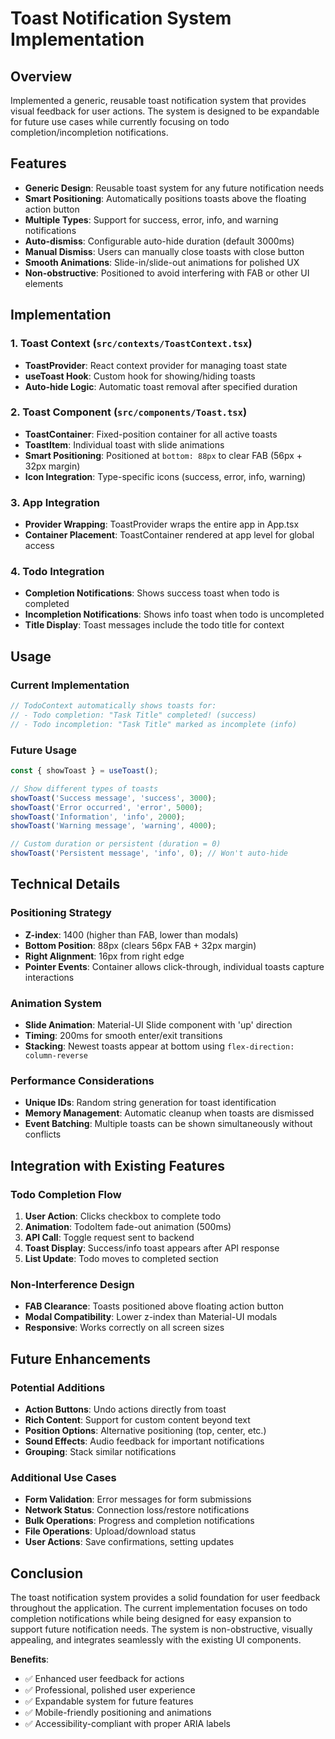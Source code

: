 # Toast Notification System Implementation

## Overview

Implemented a generic, reusable toast notification system that provides visual feedback for user actions. The system is designed to be expandable for future use cases while currently focusing on todo completion/incompletion notifications.

## Features

- **Generic Design**: Reusable toast system for any future notification needs
- **Smart Positioning**: Automatically positions toasts above the floating action button
- **Multiple Types**: Support for success, error, info, and warning notifications
- **Auto-dismiss**: Configurable auto-hide duration (default 3000ms)
- **Manual Dismiss**: Users can manually close toasts with close button
- **Smooth Animations**: Slide-in/slide-out animations for polished UX
- **Non-obstructive**: Positioned to avoid interfering with FAB or other UI elements

## Implementation

### 1. Toast Context (`src/contexts/ToastContext.tsx`)
- **ToastProvider**: React context provider for managing toast state
- **useToast Hook**: Custom hook for showing/hiding toasts
- **Auto-hide Logic**: Automatic toast removal after specified duration

### 2. Toast Component (`src/components/Toast.tsx`)
- **ToastContainer**: Fixed-position container for all active toasts
- **ToastItem**: Individual toast with slide animations
- **Smart Positioning**: Positioned at `bottom: 88px` to clear FAB (56px + 32px margin)
- **Icon Integration**: Type-specific icons (success, error, info, warning)

### 3. App Integration
- **Provider Wrapping**: ToastProvider wraps the entire app in App.tsx
- **Container Placement**: ToastContainer rendered at app level for global access

### 4. Todo Integration
- **Completion Notifications**: Shows success toast when todo is completed
- **Incompletion Notifications**: Shows info toast when todo is uncompleted
- **Title Display**: Toast messages include the todo title for context

## Usage

### Current Implementation
```typescript
// TodoContext automatically shows toasts for:
// - Todo completion: "Task Title" completed! (success)
// - Todo incompletion: "Task Title" marked as incomplete (info)
```

### Future Usage
```typescript
const { showToast } = useToast();

// Show different types of toasts
showToast('Success message', 'success', 3000);
showToast('Error occurred', 'error', 5000);
showToast('Information', 'info', 2000);
showToast('Warning message', 'warning', 4000);

// Custom duration or persistent (duration = 0)
showToast('Persistent message', 'info', 0); // Won't auto-hide
```

## Technical Details

### Positioning Strategy
- **Z-index**: 1400 (higher than FAB, lower than modals)
- **Bottom Position**: 88px (clears 56px FAB + 32px margin)
- **Right Alignment**: 16px from right edge
- **Pointer Events**: Container allows click-through, individual toasts capture interactions

### Animation System
- **Slide Animation**: Material-UI Slide component with 'up' direction
- **Timing**: 200ms for smooth enter/exit transitions
- **Stacking**: Newest toasts appear at bottom using `flex-direction: column-reverse`

### Performance Considerations
- **Unique IDs**: Random string generation for toast identification
- **Memory Management**: Automatic cleanup when toasts are dismissed
- **Event Batching**: Multiple toasts can be shown simultaneously without conflicts

## Integration with Existing Features

### Todo Completion Flow
1. **User Action**: Clicks checkbox to complete todo
2. **Animation**: TodoItem fade-out animation (500ms)
3. **API Call**: Toggle request sent to backend
4. **Toast Display**: Success/info toast appears after API response
5. **List Update**: Todo moves to completed section

### Non-Interference Design
- **FAB Clearance**: Toasts positioned above floating action button
- **Modal Compatibility**: Lower z-index than Material-UI modals
- **Responsive**: Works correctly on all screen sizes

## Future Enhancements

### Potential Additions
- **Action Buttons**: Undo actions directly from toast
- **Rich Content**: Support for custom content beyond text
- **Position Options**: Alternative positioning (top, center, etc.)
- **Sound Effects**: Audio feedback for important notifications
- **Grouping**: Stack similar notifications

### Additional Use Cases
- **Form Validation**: Error messages for form submissions
- **Network Status**: Connection loss/restore notifications
- **Bulk Operations**: Progress and completion notifications
- **File Operations**: Upload/download status
- **User Actions**: Save confirmations, setting updates

## Conclusion

The toast notification system provides a solid foundation for user feedback throughout the application. The current implementation focuses on todo completion notifications while being designed for easy expansion to support future notification needs. The system is non-obstructive, visually appealing, and integrates seamlessly with the existing UI components.

**Benefits**:
- ✅ Enhanced user feedback for actions
- ✅ Professional, polished user experience  
- ✅ Expandable system for future features
- ✅ Mobile-friendly positioning and animations
- ✅ Accessibility-compliant with proper ARIA labels
